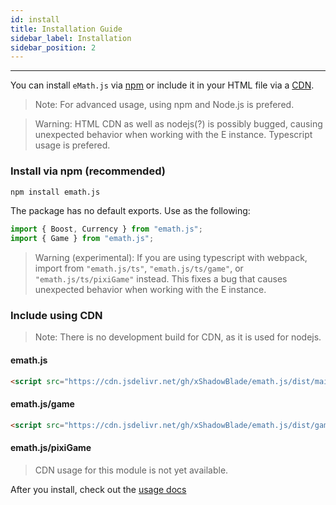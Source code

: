 ```yaml
---
id: install
title: Installation Guide
sidebar_label: Installation
sidebar_position: 2
---
```


---

You can install ``eMath.js`` via [npm](#install-via-npm-recommended) or include it in your HTML file via a [CDN](#include-using-cdn).

> Note: For advanced usage, using npm and Node.js is prefered.

> Warning: HTML CDN as well as nodejs(?) is possibly bugged, causing unexpected behavior when working with the E instance. Typescript usage is prefered.

### Install via npm (recommended)

```bash
npm install emath.js
```

The package has no default exports. Use as the following:

```js
import { Boost, Currency } from "emath.js";
import { Game } from "emath.js";
```

> Warning (experimental): If you are using typescript with webpack, import from ``"emath.js/ts"``, ``"emath.js/ts/game"``, or ``"emath.js/ts/pixiGame"`` instead. This fixes a bug that causes unexpected behavior when working with the E instance.

### Include using CDN

> Note: There is no development build for CDN, as it is used for nodejs.

#### emath.js

```html
<script src="https://cdn.jsdelivr.net/gh/xShadowBlade/emath.js/dist/main/eMath.min.js"></script>
```

#### emath.js/game

```html
<script src="https://cdn.jsdelivr.net/gh/xShadowBlade/emath.js/dist/game/eMath.game.min.js"></script>
```

#### emath.js/pixiGame

> CDN usage for this module is not yet available.

After you install, check out the [usage docs](./usage)